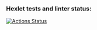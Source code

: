 ### Hexlet tests and linter status:
[![Actions Status](https://github.com/nikasav/frontend-project-lvl1/workflows/hexlet-check/badge.svg)](https://github.com/nikasav/frontend-project-lvl1/actions)